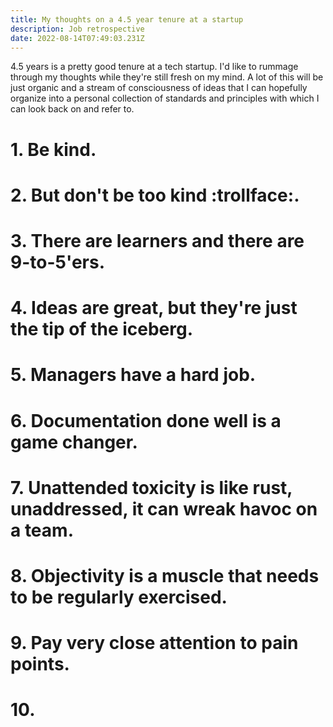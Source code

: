 ```yaml
---
title: My thoughts on a 4.5 year tenure at a startup
description: Job retrospective
date: 2022-08-14T07:49:03.231Z
---
```

4.5 years is a pretty good tenure at a tech startup. I'd like to rummage through my thoughts while they're still fresh on my mind. A lot of this will be just organic and a stream of consciousness of ideas that I can hopefully organize into a personal collection of standards and principles with which I can look back on and refer to.

# 1. Be kind.
# 2. But don't be too kind :trollface:.
# 3. There are learners and there are 9-to-5'ers.
# 4. Ideas are great, but they're just the tip of the iceberg.
# 5. Managers have a hard job.
# 6. Documentation done well is a game changer.
# 7. Unattended toxicity is like rust, unaddressed, it can wreak havoc on a team.
# 8. Objectivity is a muscle that needs to be regularly exercised.
# 9. Pay very close attention to pain points.
# 10. 